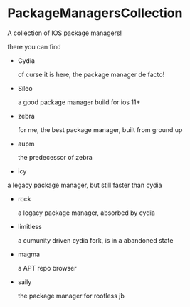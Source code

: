 # PackageManagersCollection
A collection of IOS package managers!

there you can find
- Cydia

  of curse it is here, the package manager de facto!
- Sileo

  a good package manager build for ios 11+
- zebra

  for me, the best package manager, built from ground up
- aupm

  the predecessor of zebra
- icy

a legacy package manager, but still faster than cydia
- rock

  a legacy package manager, absorbed by cydia
- limitless

  a cumunity driven cydia fork, is in a abandoned state
- magma

  a APT repo browser
- saily

  the package manager for rootless jb

